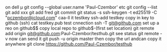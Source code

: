 on dell µ
git config --global user.name 'Paul-Czembor'
etc
git config --list
git add xxx
git add fred
git commit
git status -s
ssh-keygen -t ed25519 -C "pczembor@icloud.com"
caa-ll it testkey
 ssh-add testkey
 copy in key to github (ssh)
 cat testkey.pub
 test cnnection
 ssh -T git@github.com
 set up a reo on github$$
 copy local repo to github$-(first set location)
  git remote add origin git@github.com:Paul-Czembor/testhub.git
  see status
  git remote -v
  now can send it
  git push -u origin master
then copy the url andcan copy it anywhere
 git clone https://github.com/Paul-Czembor/testhub

